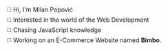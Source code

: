 ◻️ Hi, I'm Milan Popović<br>
◻️ Interested in the world of the Web Development<br>
◻️ Chasing JavaScript knowledge<br>
◻️ Working on an E-Commerce Website named <b>Bimbo</b>.
<!--
**PopovicDev/PopovicDev** is a ✨ _special_ ✨ repository because its `README.md` (this file) appears on your GitHub profile.

Here are some ideas to get you started:

- 🔭 I’m currently working on ...
- 🌱 I’m currently learning ...
- 👯 I’m looking to collaborate on ...
- 🤔 I’m looking for help with ...
- 💬 Ask me about ...
- 📫 How to reach me: ...
- 😄 Pronouns: ...
- ⚡ Fun fact: ...
-->
